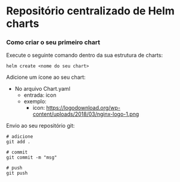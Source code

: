 # Repositório centralizado de Helm charts 

### Como criar o seu primeiro chart

Execute o seguinte comando dentro da sua estrutura de charts:

```
helm create <nome do seu chart>
```

Adicione um ícone ao seu chart:
- No arquivo Chart.yaml
  - entrada: icon
  - exemplo:
    - icon: https://logodownload.org/wp-content/uploads/2018/03/nginx-logo-1.png

Envio ao seu repositório git:

```
# adicione 
git add .

# commit
git commit -m "msg"

# push
git push 
```